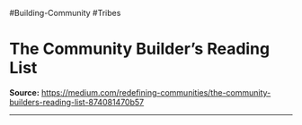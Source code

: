 #Building-Community #Tribes
# The Community Builder’s Reading List


**Source:** https://medium.com/redefining-communities/the-community-builders-reading-list-874081470b57

---

